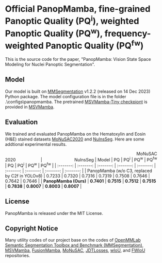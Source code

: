 # Official PanopMamba, fine-grained Panoptic Quality (PQ<sup>i</sup>), weighted Panoptic Quality (PQ<sup>w</sup>), frequency-weighted Panoptic Quality (PQ<sup>fw</sup>)
This is the source code for the paper, "PanopMamba: Vision State Space Modeling for Nuclei Panoptic Segmentation".

## Model
Our model is built on [MMSegmentation](https://pypi.org/project/mmsegmentation) v1.2.2 (released on 14 Dec 2023) Python package. The model configuration file is in the folder .\configs\panopmamba. The pretrained [MSVMamba-Tiny checkpiont](https://drive.google.com/drive/folders/1ddNWk89ohcxxMuVEaJ2Y5A6xeBKgA7lU?usp=drive_link) is provided in [MSVMamba](https://github.com/YuHengsss/MSVMamba).

## Evaluation
We trained and evaluated PanopMamba on the Hematoxylin and Eosin (H\&E) stained datasets [MoNuSAC2020](https://monusac-2020.grand-challenge.org) and [NuInsSeg](https://doi.org/10.5281/zenodo.10518968). Here are some addtional experimental results.</br>

&nbsp;&nbsp;&nbsp;&nbsp;&nbsp;&nbsp;&nbsp;&nbsp;&nbsp;&nbsp;&nbsp;&nbsp;&nbsp;&nbsp;&nbsp;&nbsp;&nbsp;&nbsp;&nbsp;&nbsp;&nbsp;&nbsp;&nbsp;&nbsp;&nbsp;&nbsp;&nbsp;&nbsp;&nbsp;&nbsp;&nbsp;&nbsp;&nbsp;&nbsp;&nbsp;&nbsp;&nbsp;&nbsp;&nbsp;&nbsp;&nbsp;&nbsp;&nbsp;&nbsp;&nbsp;&nbsp;&nbsp;&nbsp;&nbsp;&nbsp;&nbsp;&nbsp;&nbsp;&nbsp;&nbsp;&nbsp;&nbsp;&nbsp;&nbsp;&nbsp;&nbsp;&nbsp;&nbsp;&nbsp;&nbsp;&nbsp;&nbsp;&nbsp;&nbsp;&nbsp;&nbsp;&nbsp;&nbsp;&nbsp;&nbsp;&nbsp;&nbsp;&nbsp;&nbsp;&nbsp;&nbsp;&nbsp;&nbsp;&nbsp;&nbsp;&nbsp;&nbsp;&nbsp;&nbsp;&nbsp;&nbsp;&nbsp;&nbsp;&nbsp;&nbsp;&nbsp;&nbsp;&nbsp;&nbsp;&nbsp;&nbsp;&nbsp;&nbsp;&nbsp;&nbsp;&nbsp;&nbsp;&nbsp;&nbsp;&nbsp;MoNuSAC2020&nbsp;&nbsp;&nbsp;&nbsp;&nbsp;&nbsp;&nbsp;&nbsp;&nbsp;&nbsp;&nbsp;&nbsp;&nbsp;&nbsp;&nbsp;&nbsp;&nbsp;&nbsp;&nbsp;&nbsp;&nbsp;|&nbsp;&nbsp;&nbsp;&nbsp;&nbsp;&nbsp;&nbsp;&nbsp;&nbsp;&nbsp;&nbsp;&nbsp;&nbsp;&nbsp;&nbsp;&nbsp;&nbsp;&nbsp;&nbsp;&nbsp;&nbsp;&nbsp;&nbsp;&nbsp;&nbsp;&nbsp;&nbsp;NuInsSeg
| Model | PQ | PQ<sup>i</sup> | PQ<sup>w</sup> | PQ<sup>fw</sup> | PQ | PQ<sup>i</sup> | PQ<sup>w</sup> | PQ<sup>fw</sup> |
| :-------: | :-------: | :-------: | :-------: | :-------: | :-------: | :-------: | :-------: | :-------: | 
| PanopMamba (w/o C3, replaced by C2f in YOLOv8) | 0.7233 | 0.7320 | 0.7316 | 0.7319 | 0.7508 | 0.7646 | 0.7642 | 0.7646 |
| **PanopMamba (Ours)** | **0.7401** | **0.7515** | **0.7512** | **0.7515** | **0.7838** | **0.8007** | **0.8003** | **0.8007** |
<!--
| [OMG-Seg](https://github.com/lxtGH/OMG-Seg) | 0. | 0. | 0. | 0. | 0. | 0. | 0. | 0. |
| [CellViT](https://github.com/TIO-IKIM/CellViT) | 0. | 0. | 0. | 0. | 0. | 0. | 0. | 0. |
-->

## License
PanopMamba is released under the MIT License.

## Copyright Notice
Many utility codes of our project base on the codes of [OpenMMLab Semantic Segmentation Toolbox and Benchmark (MMSegmentation)](https://github.com/open-mmlab/mmsegmentation), [MSVMamba](https://github.com/YuHengsss/MSVMamba), [FusionMamba](https://github.com/millieXie/FusionMamba), [MoNuSAC](https://github.com/ruchikaverma-iitg/MoNuSAC/blob/master/PQ_metric.ipynb), [JDTLosses](https://github.com/zifuwanggg/JDTLosses/blob/master/metrics/accuracy_metric.py), [wIoU](https://github.com/engzenia/wIoU), and [FWIoU](https://github.com/15071230989/NFANet/blob/master/FWIoU.py) repositories.

